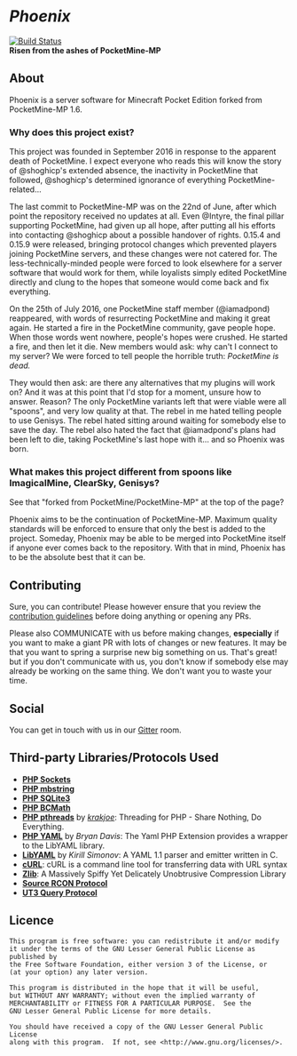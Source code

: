 # *Phoenix*
[![Build Status](https://travis-ci.org/iTXTech/Phoenix.svg?branch=master)](https://travis-ci.org/iTXTech/Phoenix)<br>
__Risen from the ashes of PocketMine-MP__

## About
Phoenix is a server software for Minecraft Pocket Edition forked from PocketMine-MP 1.6.

### Why does this project exist?
This project was founded in September 2016 in response to the apparent death of PocketMine. I expect everyone who reads this will know the story of @shoghicp's extended absence, the inactivity in PocketMine that followed, @shoghicp's determined ignorance of everything PocketMine-related...

The last commit to PocketMine-MP was on the 22nd of June, after which point the repository received no updates at all. Even @Intyre, the final pillar supporting PocketMine, had given up all hope, after putting all his efforts into contacting @shoghicp about a possible handover of rights. 0.15.4 and 0.15.9 were released, bringing protocol changes which prevented players joining PocketMine servers, and these changes were not catered for. The less-technically-minded people were forced to look elsewhere for a server software that would work for them, while loyalists simply edited PocketMine directly and clung to the hopes that someone would come back and fix everything.

On the 25th of July 2016, one PocketMine staff member (@iamadpond) reappeared, with words of resurrecting PocketMine and making it great again. He started a fire in the PocketMine community, gave people hope. When those words went nowhere, people's hopes were crushed. He started a fire, and then let it die. New members would ask: why can't I connect to my server? We were forced to tell people the horrible truth: _PocketMine is dead._ 

They would then ask: are there any alternatives that my plugins will work on? And it was at this point that I'd stop for a moment, unsure how to answer. Reason? The only PocketMine variants left that were viable were all "spoons", and very low quality at that. The rebel in me hated telling people to use Genisys. The rebel hated sitting around waiting for somebody else to save the day. The rebel also hated the fact that @iamadpond's plans had been left to die, taking PocketMine's last hope with it... and so Phoenix was born.

### What makes this project different from spoons like ImagicalMine, ClearSky, Genisys?
See that "forked from PocketMine/PocketMine-MP" at the top of the page?

Phoenix aims to be the continuation of PocketMine-MP. Maximum quality standards will be enforced to ensure that only the best is added to the project. Someday, Phoenix may be able to be merged into PocketMine itself if anyone ever comes back to the repository. With that in mind, Phoenix has to be the absolute best that it can be.

## Contributing
Sure, you can contribute! Please however ensure that you review the [contribution guidelines](https://github.com/iTXTech/PocketMine-MP/blob/master/CONTRIBUTING.md) before doing anything or opening any PRs.

Please also COMMUNICATE with us before making changes, **especially** if you want to make a giant PR with lots of changes or new features. It may be that you want to spring a surprise new big something on us. That's great! but if you don't communicate with us, you don't know if somebody else may already be working on the same thing. We don't want you to waste your time.

## Social
You can get in touch with us in our [Gitter](https://gitter.im/iTXTech/Phoenix) room.

## Third-party Libraries/Protocols Used
* __[PHP Sockets](http://php.net/manual/en/book.sockets.php)__
* __[PHP mbstring](http://php.net/manual/en/book.mbstring.php)__
* __[PHP SQLite3](http://php.net/manual/en/book.sqlite3.php)__
* __[PHP BCMath](http://php.net/manual/en/book.bc.php)__
* __[PHP pthreads](http://pthreads.org/)__ by _[krakjoe](https://github.com/krakjoe)_: Threading for PHP - Share Nothing, Do Everything.
* __[PHP YAML](https://code.google.com/p/php-yaml/)__ by _Bryan Davis_: The Yaml PHP Extension provides a wrapper to the LibYAML library.
* __[LibYAML](http://pyyaml.org/wiki/LibYAML)__ by _Kirill Simonov_: A YAML 1.1 parser and emitter written in C.
* __[cURL](http://curl.haxx.se/)__: cURL is a command line tool for transferring data with URL syntax
* __[Zlib](http://www.zlib.net/)__: A Massively Spiffy Yet Delicately Unobtrusive Compression Library
* __[Source RCON Protocol](https://developer.valvesoftware.com/wiki/Source_RCON_Protocol)__
* __[UT3 Query Protocol](http://wiki.unrealadmin.org/UT3_query_protocol)__

## Licence


	This program is free software: you can redistribute it and/or modify
	it under the terms of the GNU Lesser General Public License as published by
	the Free Software Foundation, either version 3 of the License, or
	(at your option) any later version.

	This program is distributed in the hope that it will be useful,
	but WITHOUT ANY WARRANTY; without even the implied warranty of
	MERCHANTABILITY or FITNESS FOR A PARTICULAR PURPOSE.  See the
	GNU Lesser General Public License for more details.

	You should have received a copy of the GNU Lesser General Public License
	along with this program.  If not, see <http://www.gnu.org/licenses/>.


